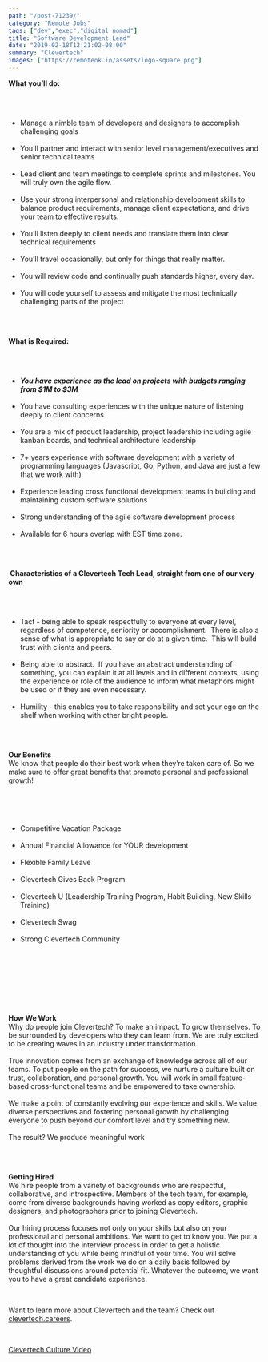 ```yaml
---
path: "/post-71239/"
category: "Remote Jobs"
tags: ["dev","exec","digital nomad"]
title: "Software Development Lead"
date: "2019-02-18T12:21:02-08:00"
summary: "Clevertech"
images: ["https://remoteok.io/assets/logo-square.png"]
---
```


<p><strong>What you&rsquo;ll do:</strong></p><br /><ul><br /><li>Manage a nimble team of developers and designers to accomplish challenging goals</li><br /><li>You&rsquo;ll partner and interact with senior level management/executives and senior technical teams</li><br /><li>Lead client and team meetings to complete sprints and milestones. You will truly own the agile flow.</li><br /><li>Use your strong interpersonal and relationship development skills to balance product requirements, manage client expectations, and drive your team to effective results.</li><br /><li>You&rsquo;ll listen deeply to client needs and translate them into clear technical requirements</li><br /><li>You&rsquo;ll travel occasionally, but only for things that really matter.</li><br /><li>You will review code and continually push standards higher, every day.</li><br /><li>You will code yourself to assess and mitigate the most technically challenging parts of the project</li><br /></ul><br /><p><strong>What is Required:</strong></p><br /><ul><br /><li><strong><em>You have experience as the lead on projects with budgets ranging from $1M to $3M</em></strong></li><br /><li>You have consulting experiences with the unique nature of listening deeply to client concerns</li><br /><li>You are a mix of product leadership, project leadership including agile kanban boards, and technical architecture leadership</li><br /><li>7+ years experience with software development with a variety of programming languages (Javascript, Go, Python, and Java are just a few that we work with)</li><br /><li>Experience leading cross functional development teams in building and maintaining custom software solutions</li><br /><li>Strong understanding of the agile software development process</li><br /><li>Available for 6 hours overlap with EST time zone.</li><br /></ul><br /><p><strong>&nbsp;Characteristics of a Clevertech Tech Lead, straight from one of our very own</strong></p><br /><ul><br /><li>Tact - being able to speak respectfully to everyone at every level, regardless of competence, seniority or accomplishment.&nbsp; There is also a sense of what is appropriate to say or do at a given time.&nbsp; This will build trust with clients and peers.</li><br /><li>Being able to abstract.&nbsp; If you have an abstract understanding of something, you can explain it at all levels and in different contexts, using the experience or role of the audience to inform what metaphors might be used or if they are even necessary.</li><br /><li>Humility - this enables you to take responsibility and set your ego on the shelf when working with other bright people.</li><br /></ul><br /><p><strong>Our Benefits</strong><br>We know that people do their best work when they&rsquo;re taken care of. So we make sure to offer great benefits that promote personal and professional growth!<br><br></p><br /><ul><br /><li>Competitive Vacation Package</li><br /><li>Annual Financial Allowance for YOUR development</li><br /><li>Flexible Family Leave</li><br /><li>Clevertech Gives Back Program</li><br /><li>Clevertech U (Leadership Training Program, Habit Building, New Skills Training)</li><br /><li>Clevertech Swag</li><br /><li>Strong Clevertech Community</li><br /></ul><br /><p><br><br></p><br /><p><strong>How We Work</strong><br>Why do people join Clevertech? To make an impact. To grow themselves. To be surrounded by developers who they can learn from. We are truly excited to be creating waves in an industry under transformation.<br><br>True innovation comes from an exchange of knowledge across all of our teams. To put people on the path for success, we nurture a culture built on trust, collaboration, and personal growth. You will work in small feature-based cross-functional teams and be empowered to take ownership.<br><br>We make a point of constantly evolving our experience and skills. We value diverse perspectives and fostering personal growth by challenging everyone to push beyond our comfort level and try something new.<br><br>The result? We produce meaningful work</p><br /><p><br><strong>Getting Hired</strong><br>We hire people from a variety of backgrounds who are respectful, collaborative, and introspective. Members of the tech team, for example, come from diverse backgrounds having worked as copy editors, graphic designers, and photographers prior to joining Clevertech.<br><br>Our hiring process focuses not only on your skills but also on your professional and personal ambitions. We want to get to know you. We put a lot of thought into the interview process in order to get a holistic understanding of you while being mindful of your time. You will solve problems derived from the work we do on a daily basis followed by thoughtful discussions around potential fit. Whatever the outcome, we want you to have a great candidate experience.</p><br /><p>Want to learn more about Clevertech and the team? Check out<a href="http://clevertech.careers/" rel="nofollow"> clevertech.careers</a>.</p><br /><p><a href="https://youtu.be/z5daft3oGjM" rel="nofollow">Clevertech Culture Video</a></p>
